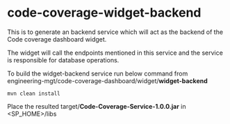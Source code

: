# code-coverage-widget-backend

This is to generate an backend service which will act as the backend of the Code coverage dashboard widget. 

The widget will call the endpoints mentioned in this service and the service is responsible for database operations.

To build the widget-backend service run below command from 
engineering-mgt/code-coverage-dashboard/widget/**widget-backend**
```
mvn clean install
```
Place the resulted target/**Code-Coverage-Service-1.0.0.jar** in <SP_HOME>/libs
